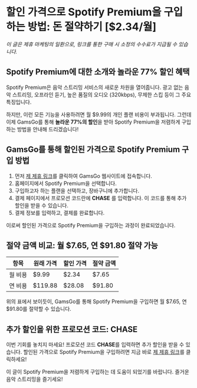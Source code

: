 # 할인 가격으로 Spotify Premium을 구입하는 방법: 돈 절약하기 [$2.34/월]

*이 글은 제휴 마케팅의 일환으로, 링크를 통한 구매 시 소정의 수수료가 지급될 수 있습니다.*

## Spotify Premium에 대한 소개와 놀라운 77% 할인 혜택

Spotify Premium은 음악 스트리밍 서비스의 새로운 차원을 열어줍니다. 광고 없는 음악 스트리밍, 오프라인 듣기, 높은 품질의 오디오 (320kbps), 무제한 스킵 등이 그 주요 특징입니다. 

하지만, 이런 모든 기능을 사용하려면 월 $9.99의 개인 플랜 비용이 부과됩니다. 그런데 이제 GamsGo를 통해 **놀라운 77%의 할인**을 받아 Spotify Premium을 저렴하게 구입하는 방법을 안내해 드리겠습니다!

## GamsGo를 통해 할인된 가격으로 Spotify Premium 구입 방법

1. 먼저 [제 제휴 링크](https://www.gamsgo.com/partner/ykeX7B)를 클릭하여 GamsGo 웹사이트에 접속합니다.
2. 홈페이지에서 Spotify Premium을 선택합니다.
3. 구입하고자 하는 플랜을 선택하고, 장바구니에 추가합니다.
4. 결제 페이지에서 프로모션 코드란에 **CHASE** 를 입력합니다. 이 코드를 통해 추가 할인을 받을 수 있습니다.
5. 결제 정보를 입력하고, 결제를 완료합니다.

이로써 할인된 가격으로 Spotify Premium을 구입하는 과정이 완료되었습니다. 

## 절약 금액 비교: 월 $7.65, 연 $91.80 절약 가능

| 항목 | 원래 가격 | 할인 가격 | 절약 금액 |
|---|---|---|---|
| 월 비용 | $9.99 | $2.34 | $7.65 |
| 연 비용 | $119.88 | $28.08 | $91.80 |

위의 표에서 보이듯이, GamsGo를 통해 Spotify Premium을 구입하면 월 $7.65, 연 $91.80를 절약할 수 있습니다. 

## 추가 할인을 위한 프로모션 코드: CHASE

이번 기회를 놓치지 마세요! 프로모션 코드 **CHASE**를 입력하면 추가 할인을 받을 수 있습니다. 할인된 가격으로 Spotify Premium을 구입하려면 지금 바로 [제 제휴 링크](https://www.gamsgo.com/partner/ykeX7B)를 클릭하세요!

이 글이 Spotify Premium을 저렴하게 구입하는 데 도움이 되었기를 바랍니다. 즐거운 음악 스트리밍을 즐기세요!

